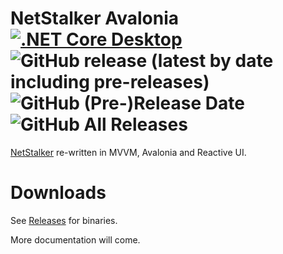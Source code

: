 # NetStalker Avalonia [![.NET Core Desktop](https://github.com/hmz777/NetStalker.Avalonia/actions/workflows/dotnet-desktop-windows.yml/badge.svg)](https://github.com/hmz777/NetStalker.Avalonia/actions/workflows/dotnet-desktop.yml) ![GitHub release (latest by date including pre-releases)](https://img.shields.io/github/v/release/hmz777/NetStalker.Avalonia?color=%2332C754&include_prereleases&style=flat) ![GitHub (Pre-)Release Date](https://img.shields.io/github/release-date-pre/hmz777/NetStalker.Avalonia?color=%2332C754&style=flat) ![GitHub All Releases](https://img.shields.io/github/downloads/hmz777/NetStalker.Avalonia/total?color=%2332C754&label=downloads&style=flat)
[NetStalker](https://github.com/hmz777/NetStalker) re-written in MVVM, Avalonia and Reactive UI.

# Downloads
See [Releases](https://github.com/hmz777/NetStalker.Avalonia/releases) for binaries.



More documentation will come.
